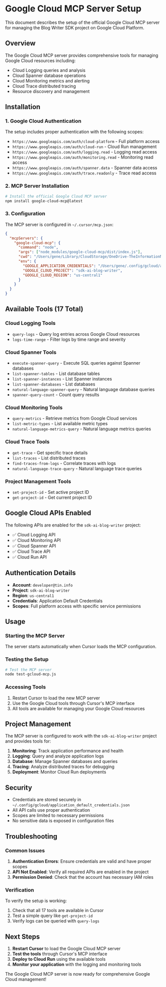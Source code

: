# Google Cloud MCP Server Setup

This document describes the setup of the official Google Cloud MCP server for managing the Blog Writer SDK project on Google Cloud Platform.

## Overview

The Google Cloud MCP server provides comprehensive tools for managing Google Cloud resources including:
- Cloud Logging queries and analysis
- Cloud Spanner database operations
- Cloud Monitoring metrics and alerting
- Cloud Trace distributed tracing
- Resource discovery and management

## Installation

### 1. Google Cloud Authentication

The setup includes proper authentication with the following scopes:
- `https://www.googleapis.com/auth/cloud-platform` - Full platform access
- `https://www.googleapis.com/auth/cloud-run` - Cloud Run management
- `https://www.googleapis.com/auth/logging.read` - Logging read access
- `https://www.googleapis.com/auth/monitoring.read` - Monitoring read access
- `https://www.googleapis.com/auth/spanner.data` - Spanner data access
- `https://www.googleapis.com/auth/trace.readonly` - Trace read access

### 2. MCP Server Installation

```bash
# Install the official Google Cloud MCP server
npm install google-cloud-mcp@latest
```

### 3. Configuration

The MCP server is configured in `~/.cursor/mcp.json`:

```json
{
  "mcpServers": {
    "google-cloud-mcp": {
      "command": "node",
      "args": ["node_modules/google-cloud-mcp/dist/index.js"],
      "cwd": "/Users/gene/Library/CloudStorage/OneDrive-TheInformationNetworkLtd/-PROGRAMMING/API-As-A-Service/api-blog-writer-python-gcr",
      "env": {
        "GOOGLE_APPLICATION_CREDENTIALS": "/Users/gene/.config/gcloud/application_default_credentials.json",
        "GOOGLE_CLOUD_PROJECT": "sdk-ai-blog-writer",
        "GOOGLE_CLOUD_REGION": "us-central1"
      }
    }
  }
}
```

## Available Tools (17 Total)

### Cloud Logging Tools
- `query-logs` - Query log entries across Google Cloud resources
- `logs-time-range` - Filter logs by time range and severity

### Cloud Spanner Tools
- `execute-spanner-query` - Execute SQL queries against Spanner databases
- `list-spanner-tables` - List database tables
- `list-spanner-instances` - List Spanner instances
- `list-spanner-databases` - List databases
- `natural-language-spanner-query` - Natural language database queries
- `spanner-query-count` - Count query results

### Cloud Monitoring Tools
- `query-metrics` - Retrieve metrics from Google Cloud services
- `list-metric-types` - List available metric types
- `natural-language-metrics-query` - Natural language metrics queries

### Cloud Trace Tools
- `get-trace` - Get specific trace details
- `list-traces` - List distributed traces
- `find-traces-from-logs` - Correlate traces with logs
- `natural-language-trace-query` - Natural language trace queries

### Project Management Tools
- `set-project-id` - Set active project ID
- `get-project-id` - Get current project ID

## Google Cloud APIs Enabled

The following APIs are enabled for the `sdk-ai-blog-writer` project:
- ✅ Cloud Logging API
- ✅ Cloud Monitoring API
- ✅ Cloud Spanner API
- ✅ Cloud Trace API
- ✅ Cloud Run API

## Authentication Details

- **Account**: `developer@tin.info`
- **Project**: `sdk-ai-blog-writer`
- **Region**: `us-central1`
- **Credentials**: Application Default Credentials
- **Scopes**: Full platform access with specific service permissions

## Usage

### Starting the MCP Server
The server starts automatically when Cursor loads the MCP configuration.

### Testing the Setup
```bash
# Test the MCP server
node test-gcloud-mcp.js
```

### Accessing Tools
1. Restart Cursor to load the new MCP server
2. Use the Google Cloud tools through Cursor's MCP interface
3. All tools are available for managing your Google Cloud resources

## Project Management

The MCP server is configured to work with the `sdk-ai-blog-writer` project and provides tools for:

1. **Monitoring**: Track application performance and health
2. **Logging**: Query and analyze application logs
3. **Database**: Manage Spanner databases and queries
4. **Tracing**: Analyze distributed traces for debugging
5. **Deployment**: Monitor Cloud Run deployments

## Security

- Credentials are stored securely in `~/.config/gcloud/application_default_credentials.json`
- All API calls use proper authentication
- Scopes are limited to necessary permissions
- No sensitive data is exposed in configuration files

## Troubleshooting

### Common Issues

1. **Authentication Errors**: Ensure credentials are valid and have proper scopes
2. **API Not Enabled**: Verify all required APIs are enabled in the project
3. **Permission Denied**: Check that the account has necessary IAM roles

### Verification

To verify the setup is working:
1. Check that all 17 tools are available in Cursor
2. Test a simple query like `get-project-id`
3. Verify logs can be queried with `query-logs`

## Next Steps

1. **Restart Cursor** to load the Google Cloud MCP server
2. **Test the tools** through Cursor's MCP interface
3. **Deploy to Cloud Run** using the available tools
4. **Monitor your application** with the logging and monitoring tools

The Google Cloud MCP server is now ready for comprehensive Google Cloud management!


